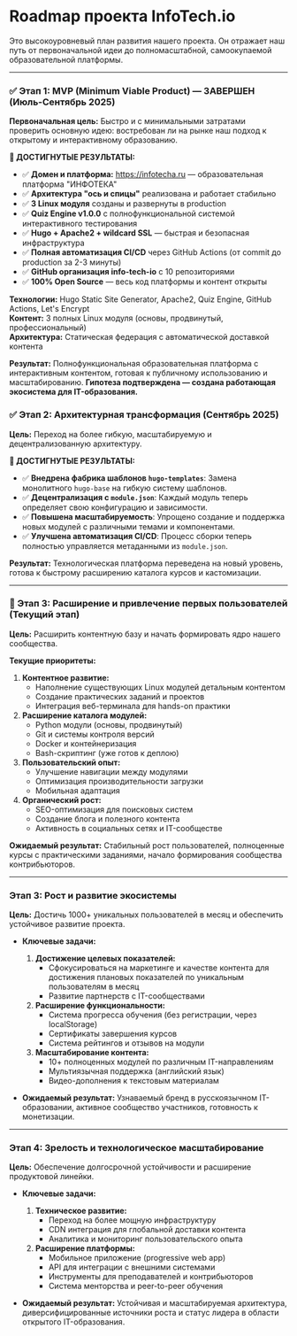 # Roadmap проекта InfoTech.io

Это высокоуровневый план развития нашего проекта. Он отражает наш путь от первоначальной идеи до полномасштабной, самоокупаемой образовательной платформы.

---

### ✅ Этап 1: MVP (Minimum Viable Product) — ЗАВЕРШЕН (Июль-Сентябрь 2025)

**Первоначальная цель:** Быстро и с минимальными затратами проверить основную идею: востребован ли на рынке наш подход к открытому и интерактивному образованию.

**🎯 ДОСТИГНУТЫЕ РЕЗУЛЬТАТЫ:**
- ✅ **Домен и платформа:** https://infotecha.ru — образовательная платформа "ИНФОТЕКА"
- ✅ **Архитектура "ось и спицы"** реализована и работает стабильно
- ✅ **3 Linux модуля** созданы и развернуты в production
- ✅ **Quiz Engine v1.0.0** с полнофункциональной системой интерактивного тестирования
- ✅ **Hugo + Apache2 + wildcard SSL** — быстрая и безопасная инфраструктура
- ✅ **Полная автоматизация CI/CD** через GitHub Actions (от commit до production за 2-3 минуты)
- ✅ **GitHub организация info-tech-io** с 10 репозиториями
- ✅ **100% Open Source** — весь код платформы и контент открыты

**Технологии:** Hugo Static Site Generator, Apache2, Quiz Engine, GitHub Actions, Let's Encrypt  
**Контент:** 3 полных Linux модуля (основы, продвинутый, профессиональный)  
**Архитектура:** Статическая федерация с автоматической доставкой контента  

**Результат:** Полнофункциональная образовательная платформа с интерактивным контентом, готовая к публичному использованию и масштабированию. **Гипотеза подтверждена — создана работающая экосистема для IT-образования.**

### ✅ Этап 2: Архитектурная трансформация (Сентябрь 2025)

**Цель:** Переход на более гибкую, масштабируемую и децентрализованную архитектуру.

**🎯 ДОСТИГНУТЫЕ РЕЗУЛЬТАТЫ:**
- ✅ **Внедрена фабрика шаблонов `hugo-templates`**: Замена монолитного `hugo-base` на гибкую систему шаблонов.
- ✅ **Децентрализация с `module.json`**: Каждый модуль теперь определяет свою конфигурацию и зависимости.
- ✅ **Повышена масштабируемость**: Упрощено создание и поддержка новых модулей с различными темами и компонентами.
- ✅ **Улучшена автоматизация CI/CD**: Процесс сборки теперь полностью управляется метаданными из `module.json`.

**Результат:** Технологическая платформа переведена на новый уровень, готова к быстрому расширению каталога курсов и кастомизации.

---

### 🔄 Этап 3: Расширение и привлечение первых пользователей (Текущий этап)

**Цель:** Расширить контентную базу и начать формировать ядро нашего сообщества.

**Текущие приоритеты:**
1. **Контентное развитие:**
   - Наполнение существующих Linux модулей детальным контентом
   - Создание практических заданий и проектов
   - Интеграция веб-терминала для hands-on практики
2. **Расширение каталога модулей:**
   - Python модули (основы, продвинутый)
   - Git и системы контроля версий
   - Docker и контейнеризация
   - Bash-скриптинг (уже готов к деплою)
3. **Пользовательский опыт:**
   - Улучшение навигации между модулями
   - Оптимизация производительности загрузки
   - Мобильная адаптация
4. **Органический рост:**
   - SEO-оптимизация для поисковых систем
   - Создание блога и полезного контента
   - Активность в социальных сетях и IT-сообществе

**Ожидаемый результат:** Стабильный рост пользователей, полноценные курсы с практическими заданиями, начало формирования сообщества контрибьюторов.

---

### Этап 3: Рост и развитие экосистемы

**Цель:** Достичь 1000+ уникальных пользователей в месяц и обеспечить устойчивое развитие проекта.

*   **Ключевые задачи:**
    1.  **Достижение целевых показателей:** 
        - Сфокусироваться на маркетинге и качестве контента для достижения плановых показателей по уникальным пользователям в месяц
        - Развитие партнерств с IT-сообществами
    2.  **Расширение функциональности:**
        - Система прогресса обучения (без регистрации, через localStorage)
        - Сертификаты завершения курсов
        - Система рейтингов и отзывов на модули
    3.  **Масштабирование контента:**
        - 10+ полноценных модулей по различным IT-направлениям
        - Мультиязычная поддержка (английский язык)
        - Видео-дополнения к текстовым материалам

*   **Ожидаемый результат:** Узнаваемый бренд в русскоязычном IT-образовании, активное сообщество участников, готовность к монетизации.

---

### Этап 4: Зрелость и технологическое масштабирование

**Цель:** Обеспечение долгосрочной устойчивости и расширение продуктовой линейки.

*   **Ключевые задачи:**
    1.  **Техническое развитие:** 
        - Переход на более мощную инфраструктуру
        - CDN интеграция для глобальной доставки контента
        - Аналитика и мониторинг пользовательского опыта
    2.  **Расширение платформы:**
        *   Мобильное приложение (progressive web app)
        *   API для интеграции с внешними системами
        *   Инструменты для преподавателей и контрибьюторов
        *   Система менторства и peer-to-peer обучения

*   **Ожидаемый результат:** Устойчивая и масштабируемая архитектура, диверсифицированные источники роста и статус лидера в области открытого IT-образования.